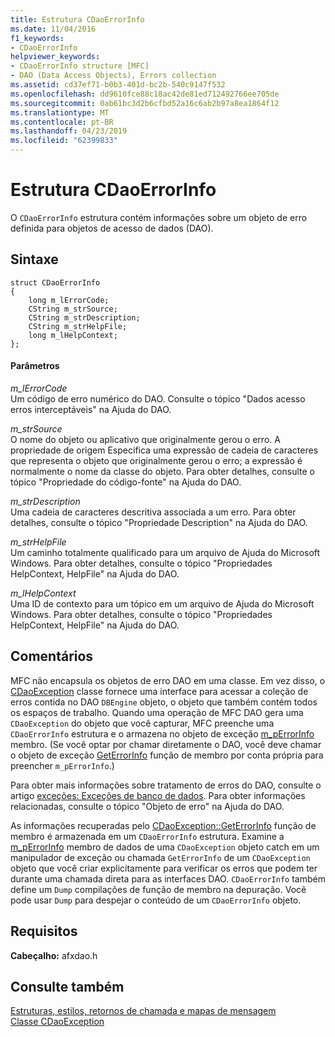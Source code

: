 ```yaml
---
title: Estrutura CDaoErrorInfo
ms.date: 11/04/2016
f1_keywords:
- CDaoErrorInfo
helpviewer_keywords:
- CDaoErrorInfo structure [MFC]
- DAO (Data Access Objects), Errors collection
ms.assetid: cd37ef71-b0b3-401d-bc2b-540c9147f532
ms.openlocfilehash: dd9610fce88c18ac42de81ed712492766ee705de
ms.sourcegitcommit: 0ab61bc3d2b6cfbd52a16c6ab2b97a8ea1864f12
ms.translationtype: MT
ms.contentlocale: pt-BR
ms.lasthandoff: 04/23/2019
ms.locfileid: "62399833"
---
```

# <a name="cdaoerrorinfo-structure"></a>Estrutura CDaoErrorInfo

O `CDaoErrorInfo` estrutura contém informações sobre um objeto de erro definida para objetos de acesso de dados (DAO).

## <a name="syntax"></a>Sintaxe

```
struct CDaoErrorInfo
{
    long m_lErrorCode;
    CString m_strSource;
    CString m_strDescription;
    CString m_strHelpFile;
    long m_lHelpContext;
};
```

#### <a name="parameters"></a>Parâmetros

*m_lErrorCode*<br/>
Um código de erro numérico do DAO. Consulte o tópico "Dados acesso erros interceptáveis" na Ajuda do DAO.

*m_strSource*<br/>
O nome do objeto ou aplicativo que originalmente gerou o erro. A propriedade de origem Especifica uma expressão de cadeia de caracteres que representa o objeto que originalmente gerou o erro; a expressão é normalmente o nome da classe do objeto. Para obter detalhes, consulte o tópico "Propriedade do código-fonte" na Ajuda do DAO.

*m_strDescription*<br/>
Uma cadeia de caracteres descritiva associada a um erro. Para obter detalhes, consulte o tópico "Propriedade Description" na Ajuda do DAO.

*m_strHelpFile*<br/>
Um caminho totalmente qualificado para um arquivo de Ajuda do Microsoft Windows. Para obter detalhes, consulte o tópico "Propriedades HelpContext, HelpFile" na Ajuda do DAO.

*m_lHelpContext*<br/>
Uma ID de contexto para um tópico em um arquivo de Ajuda do Microsoft Windows. Para obter detalhes, consulte o tópico "Propriedades HelpContext, HelpFile" na Ajuda do DAO.

## <a name="remarks"></a>Comentários

MFC não encapsula os objetos de erro DAO em uma classe. Em vez disso, o [CDaoException](../../mfc/reference/cdaoexception-class.md) classe fornece uma interface para acessar a coleção de erros contida no DAO `DBEngine` objeto, o objeto que também contém todos os espaços de trabalho. Quando uma operação de MFC DAO gera uma `CDaoException` do objeto que você capturar, MFC preenche uma `CDaoErrorInfo` estrutura e o armazena no objeto de exceção [m_pErrorInfo](../../mfc/reference/cdaoexception-class.md#m_perrorinfo) membro. (Se você optar por chamar diretamente o DAO, você deve chamar o objeto de exceção [GetErrorInfo](../../mfc/reference/cdaoexception-class.md#geterrorinfo) função de membro por conta própria para preencher `m_pErrorInfo`.)

Para obter mais informações sobre tratamento de erros do DAO, consulte o artigo [exceções: Exceções de banco de dados](../../mfc/exceptions-database-exceptions.md). Para obter informações relacionadas, consulte o tópico "Objeto de erro" na Ajuda do DAO.

As informações recuperadas pelo [CDaoException::GetErrorInfo](../../mfc/reference/cdaoexception-class.md#geterrorinfo) função de membro é armazenada em um `CDaoErrorInfo` estrutura. Examine a [m_pErrorInfo](../../mfc/reference/cdaoexception-class.md#m_perrorinfo) membro de dados de uma `CDaoException` objeto catch em um manipulador de exceção ou chamada `GetErrorInfo` de um `CDaoException` objeto que você criar explicitamente para verificar os erros que podem ter durante uma chamada direta para as interfaces DAO. `CDaoErrorInfo` também define um `Dump` compilações de função de membro na depuração. Você pode usar `Dump` para despejar o conteúdo de um `CDaoErrorInfo` objeto.

## <a name="requirements"></a>Requisitos

**Cabeçalho:** afxdao.h

## <a name="see-also"></a>Consulte também

[Estruturas, estilos, retornos de chamada e mapas de mensagem](../../mfc/reference/structures-styles-callbacks-and-message-maps.md)<br/>
[Classe CDaoException](../../mfc/reference/cdaoexception-class.md)

